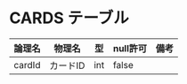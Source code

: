 # CARDS テーブル

|  論理名    |  物理名  |  型  |  null許可  |  備考  |
| ---- | ---- |  ---  |  ---  |  ---  |
|  cardId   |  カードID  |  int  |  false  |    |
